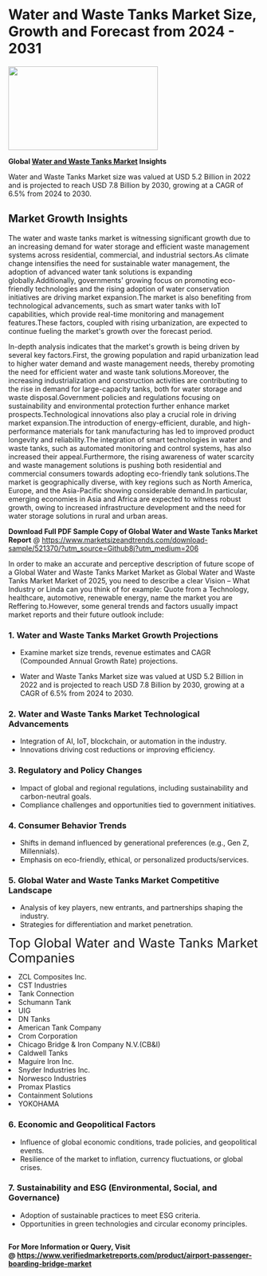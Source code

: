<H1>Water and Waste Tanks Market Size, Growth and Forecast from 2024 - 2031</H1><img class="aligncenter size-medium wp-image-584254" src="https://thirdeyenews.in/wp-content/uploads/2024/09/Global-Market-Research-300x168.jpeg" alt="" width="300" height="168" /><p><strong>Global&nbsp;<a href="https://www.marketsizeandtrends.com/download-sample/521370/?utm_source=Github8j?utm_medium=206">Water and Waste Tanks Market</a> Insights</strong></p><p>Water and Waste Tanks Market size was valued at USD 5.2 Billion in 2022 and is projected to reach USD 7.8 Billion by 2030, growing at a CAGR of 6.5% from 2024 to 2030.</p><p><h2>Market Growth Insights</h2> <p>The water and waste tanks market is witnessing significant growth due to an increasing demand for water storage and efficient waste management systems across residential, commercial, and industrial sectors.As climate change intensifies the need for sustainable water management, the adoption of advanced water tank solutions is expanding globally.Additionally, governments' growing focus on promoting eco-friendly technologies and the rising adoption of water conservation initiatives are driving market expansion.The market is also benefiting from technological advancements, such as smart water tanks with IoT capabilities, which provide real-time monitoring and management features.These factors, coupled with rising urbanization, are expected to continue fueling the market's growth over the forecast period.</p> <p>In-depth analysis indicates that the market's growth is being driven by several key factors.First, the growing population and rapid urbanization lead to higher water demand and waste management needs, thereby promoting the need for efficient water and waste tank solutions.Moreover, the increasing industrialization and construction activities are contributing to the rise in demand for large-capacity tanks, both for water storage and waste disposal.Government policies and regulations focusing on sustainability and environmental protection further enhance market prospects.Technological innovations also play a crucial role in driving market expansion.The introduction of energy-efficient, durable, and high-performance materials for tank manufacturing has led to improved product longevity and reliability.The integration of smart technologies in water and waste tanks, such as automated monitoring and control systems, has also increased their appeal.Furthermore, the rising awareness of water scarcity and waste management solutions is pushing both residential and commercial consumers towards adopting eco-friendly tank solutions.The market is geographically diverse, with key regions such as North America, Europe, and the Asia-Pacific showing considerable demand.In particular, emerging economies in Asia and Africa are expected to witness robust growth, owing to increased infrastructure development and the need for water storage solutions in rural and urban areas.<p><span class=""><strong>Download Full PDF Sample Copy of Global Water and Waste Tanks Market Report</strong> @ <a href="https://www.marketsizeandtrends.com/download-sample/521370/?utm_source=Github8j?utm_medium=206" target="_blank">https://www.marketsizeandtrends.com/download-sample/521370/?utm_source=Github8j?utm_medium=206</a></span></p><p>In order to make an accurate and perceptive description of future scope of a Global&nbsp;Water and Waste Tanks Market Market as Global&nbsp;Water and Waste Tanks Market Market of 2025, you need to describe a clear Vision &ndash; What Industry or Linda can you think of for example: Quote from a Technology, healthcare, automotive, renewable energy, name the market you are Reffering to.However, some general trends and factors usually impact market reports and their future outlook include:</p><h3>1.&nbsp;<strong>Water and Waste Tanks Market Growth Projections</strong></h3><ul><li>Examine market size trends, revenue estimates and CAGR (Compounded Annual Growth Rate) projections.</li><li><p>Water and Waste Tanks Market size was valued at USD 5.2 Billion in 2022 and is projected to reach USD 7.8 Billion by 2030, growing at a CAGR of 6.5% from 2024 to 2030.</p></li></ul><h3>2.&nbsp;<strong>Water and Waste Tanks Market Technological Advancements</strong></h3><ul><li>Integration of AI, IoT, blockchain, or automation in the industry.</li><li>Innovations driving cost reductions or improving efficiency.</li></ul><h3>3.&nbsp;<strong>Regulatory and Policy Changes</strong></h3><ul><li>Impact of global and regional regulations, including sustainability and carbon-neutral goals.</li><li>Compliance challenges and opportunities tied to government initiatives.</li></ul><h3>4.&nbsp;<strong>Consumer Behavior Trends</strong></h3><ul><li>Shifts in demand influenced by generational preferences (e.g., Gen Z, Millennials).</li><li>Emphasis on eco-friendly, ethical, or personalized products/services.</li></ul><h3>5.&nbsp;<strong>Global Water and Waste Tanks Market Competitive Landscape</strong></h3><ul><li>Analysis of key players, new entrants, and partnerships shaping the industry.</li><li>Strategies for differentiation and market penetration.</li></ul><p data-pm-slice="1 1 []"><span style="color: inherit; font-family: inherit; font-size: 25px;">Top Global Water and Waste Tanks Market Companies</span></p><div class="" data-test-id=""><p><li>ZCL Composites Inc.</li><li> CST Industries</li><li> Tank Connection</li><li> Schumann Tank</li><li> UIG</li><li> DN Tanks</li><li> American Tank Company</li><li> Crom Corporation</li><li> Chicago Bridge & Iron Company N.V.(CB&I)</li><li> Caldwell Tanks</li><li> Maguire Iron Inc.</li><li> Snyder Industries Inc.</li><li> Norwesco Industries</li><li> Promax Plastics</li><li> Containment Solutions</li><li> YOKOHAMA</li></p></div><h3>6.&nbsp;<strong>Economic and Geopolitical Factors</strong></h3><ul><li>Influence of global economic conditions, trade policies, and geopolitical events.</li><li>Resilience of the market to inflation, currency fluctuations, or global crises.</li></ul><h3>7.&nbsp;<strong>Sustainability and ESG (Environmental, Social, and Governance)</strong></h3><ul><li>Adoption of sustainable practices to meet ESG criteria.</li><li>Opportunities in green technologies and circular economy principles.</li></ul><h2><strong style="font-size: 14px;">For More Information or Query, Visit @&nbsp;</strong><a style="background-color: #ffffff; font-size: 14px;" href="https://www.marketsizeandtrends.com/report/water-and-waste-tanks-market/" target="_blank">https://www.verifiedmarketreports.com/product/airport-passenger-boarding-bridge-market</a></h2>